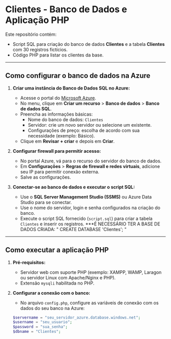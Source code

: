 # Clientes - Banco de Dados e Aplicação PHP

Este repositório contém:

- Script SQL para criação do banco de dados **Clientes** e a tabela **Clientes** com 30 registros fictícios.
- Código PHP para listar os clientes da base.

---

## Como configurar o banco de dados na Azure

1. **Criar uma instância do Banco de Dados SQL no Azure:**

   - Acesse o portal do [Microsoft Azure](https://portal.azure.com).
   - No menu, clique em **Criar um recurso** > **Banco de dados** > **Banco de dados SQL**.
   - Preencha as informações básicas:
     - Nome do banco de dados: `Clientes`
     - Servidor: crie um novo servidor ou selecione um existente.
     - Configurações de preço: escolha de acordo com sua necessidade (exemplo: Básico).
   - Clique em **Revisar + criar** e depois em **Criar**.

2. **Configurar firewall para permitir acesso:**

   - No portal Azure, vá para o recurso do servidor do banco de dados.
   - Em **Configurações** > **Regras de firewall e redes virtuais**, adicione seu IP para permitir conexão externa.
   - Salve as configurações.

3. **Conectar-se ao banco de dados e executar o script SQL:**

   - Use o **SQL Server Management Studio (SSMS)** ou Azure Data Studio para se conectar.
   - Use o nome do servidor, login e senha configurados na criação do banco.
   - Execute o script SQL fornecido (`script.sql`) para criar a tabela `Clientes` e inserir os registros. ***É NECESSÁRIO TER A BASE DE DADOS CRIADA: " CREATE DATABASE 'Clientes'; "

---

## Como executar a aplicação PHP

1. **Pré-requisitos:**

   - Servidor web com suporte PHP (exemplo: XAMPP, WAMP, Laragon ou servidor Linux com Apache/Nginx e PHP).
   - Extensão `mysqli` habilitada no PHP.

2. **Configurar a conexão com o banco:**

   - No arquivo `config.php`, configure as variáveis de conexão com os dados do seu banco na Azure:

   ```php
   $servername = "seu_servidor_azure.database.windows.net";
   $username = "seu_usuario";
   $password = "sua_senha";
   $dbname = "Clientes";
